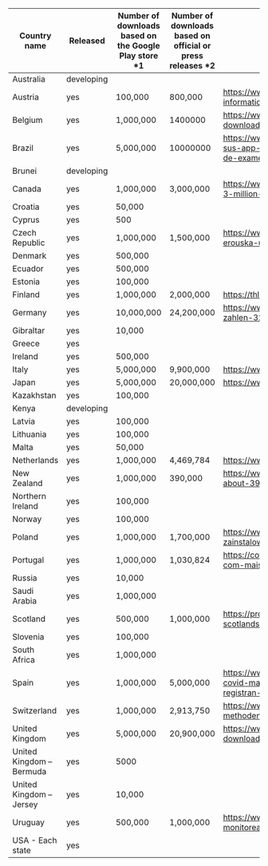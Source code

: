 | Country name             | Released   | Number of downloads based on the Google Play store  *1 | Number of downloads based on official or press releases *2 | Source*3                                                                                                                                                     | Date*4     |
|--------------------------|------------|--------------------------------------------------------|------------------------------------------------------------|--------------------------------------------------------------------------------------------------------------------------------------------------------------|------------|
| Australia                | developing |                                                        |                                                            |                                                                                                                                                              |            |
| Austria                  | yes        | 100,000                                                | 800,000                                                    | https://www.austria.info/en/service-and-facts/coronavirus-information/app                                                                                    |            |
| Belgium                  | yes        | 1,000,000                                              | 1400000                                                    | https://www.vrt.be/vrtnws/en/2020/10/21/1-4-million-have-downloaded-coronalert/                                                                              |            |
| Brazil                   | yes        | 5,000,000                                              | 10000000                                                   | https://www.mobiletime.com.br/noticias/08/12/2020/coronavirus-sus-app-tem-10-milhoes-de-downloads-e-18-mil-registros-de-exames-positivos-para-covid-19/      | 2020/12/08 |
| Brunei                   | developing |                                                        |                                                            |                                                                                                                                                              |            |
| Canada                   | yes        | 1,000,000                                              | 3,000,000                                                  | https://www.ctvnews.ca/health/coronavirus/covid-alert-app-nears-3-million-users-but-only-514-positive-test-reports-1.5125256                                 | 2020/09/29 |
| Croatia                  | yes        | 50,000                                                 |                                                            |                                                                                                                                                              |            |
| Cyprus                   | yes        | 500                                                    |                                                            |                                                                                                                                                              |            |
| Czech Republic           | yes        | 1,000,000                                              | 1,500,000                                                  | https://www.novinky.cz/internet-a-pc/software/clanek/aplikaci-erouska-uz-pouziva-15-milionu-lidi-40346571                                                    | 2020/12/31 |
| Denmark                  | yes        | 500,000                                                |                                                            |                                                                                                                                                              |            |
| Ecuador                  | yes        | 500,000                                                |                                                            |                                                                                                                                                              |            |
| Estonia                  | yes        | 100,000                                                |                                                            |                                                                                                                                                              |            |
| Finland                  | yes        | 1,000,000                                              | 2,000,000                                                  | https://thl.fi/fi/-/koronavilkulla-jo-yli-2-miljoonaa-latausta                                                                                               | 2020/09/16 |
| Germany                  | yes        | 10,000,000                                             | 24,200,000                                                 | https://www.connect.de/news/corona-warn-app-download-zahlen-3200860.html                                                                                     | 2020/12/18 |
| Gibraltar                | yes        | 10,000                                                 |                                                            |                                                                                                                                                              |            |
| Greece                   | yes        |                                                        |                                                            |                                                                                                                                                              |            |
| Ireland                  | yes        | 500,000                                                |                                                            |                                                                                                                                                              |            |
| Italy                    | yes        | 5,000,000                                              | 9,900,000                                                  | https://www.youtrend.it/2020/11/24/tutti-i-dati-su-immuni/                                                                                                   | 2020/11/24 |
| Japan                    | yes        | 5,000,000                                              | 20,000,000                                                 | https://www.mhlw.go.jp/stf/newpage_14895.html                                                                                                                | 2020/11/17 |
| Kazakhstan               | yes        | 100,000                                                |                                                            |                                                                                                                                                              |            |
| Kenya                    | developing |                                                        |                                                            |                                                                                                                                                              |            |
| Latvia                   | yes        | 100,000                                                |                                                            |                                                                                                                                                              |            |
| Lithuania                | yes        | 100,000                                                |                                                            |                                                                                                                                                              |            |
| Malta                    | yes        | 50,000                                                 |                                                            |                                                                                                                                                              |            |
| Netherlands              | yes        | 1,000,000                                              | 4,469,784                                                  | https://www.coronamelder.nl/media/Factsheet_Corona_latest.pdf                                                                                                | Jan-21     |
| New Zealand              | yes        | 1,000,000                                              | 390,000                                                    | https://www.stuff.co.nz/business/industries/123788182/covid19-about-390000-app-users-have-turned-on-bluetooth-tracing                                        | 2020/12/22 |
| Northern Ireland         | yes        | 100,000                                                |                                                            |                                                                                                                                                              |            |
| Norway                   | yes        | 100,000                                                |                                                            |                                                                                                                                                              |            |
| Poland                   | yes        | 1,000,000                                              | 1,700,000                                                  | https://www.bankier.pl/wiadomosc/Zagorski-1-7-mln-osob-zainstalowalo-aplikacje-STOP-COVID-8026070.html                                                       | 2020/12/23 |
| Portugal                 | yes        | 1,000,000                                              | 1,030,824                                                  | https://covid19.min-saude.pt/aplicacao-stayaway-covid-conta-com-mais-de-um-milhao-de-downloads/                                                              | 2020/09/20 |
| Russia                   | yes        | 10,000                                                 |                                                            |                                                                                                                                                              |            |
| Saudi Arabia             | yes        | 1,000,000                                              |                                                            |                                                                                                                                                              |            |
| Scotland                 | yes        | 500,000                                                | 1,000,000                                                  | https://prod.news.stv.tv/scotland/more-than-a-million-download-scotlands-tracing-app?topp                                                                    | 2020/09/17 |
| Slovenia                 | yes        | 100,000                                                |                                                            |                                                                                                                                                              |            |
| South Africa             | yes        | 1,000,000                                              |                                                            |                                                                                                                                                              |            |
| Spain                    | yes        | 1,000,000                                              | 5,000,000                                                  | https://www.abc.es/tecnologia/moviles/aplicaciones/abci-radar-covid-mas-disfuncional-y-opaca-solo-1-por-ciento-positivos-registran-202010292016_noticia.html | 2020/10/31 |
| Switzerland              | yes        | 1,000,000                                              | 2,913,750                                                  | https://www.experimental.bfs.admin.ch/expstat/de/home/innovative-methoden/swisscovid-app-monitoring.html                                                     | 2021/01/17 |
| United Kingdom           | yes        | 5,000,000                                              | 20,900,000                                                 | https://www.statista.com/statistics/1190062/covid-19-app-downloads-uk/                                                                                       | 2020/12/23 |
| United Kingdom – Bermuda | yes        | 5000                                                   |                                                            |                                                                                                                                                              |            |
| United Kingdom – Jersey  | yes        | 10,000                                                 |                                                            |                                                                                                                                                              |            |
| Uruguay                  | yes        | 500,000                                                | 1,000,000                                                  | https://www.elpais.com.uy/informacion/salud/app-coronavirus-uy-monitoreando-personas-son-casos-sospechosos.html                                              | 2020/12/21 |
| USA - Each state         | yes        |                                                        |                                                            |                                                                                                                                                              |            |
